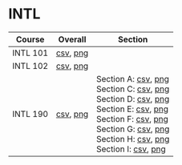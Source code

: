 # INTL

| Course | Overall | Section |
| ------ | ------- | ------- |
| INTL 101 | [csv](https://github.com/UCSD-Historical-Enrollment-Data/2024Winter/blob/main/overall/INTL%20101.csv), [png](https://raw.githubusercontent.com/UCSD-Historical-Enrollment-Data/2024Winter/main/plot_overall/INTL%20101.png) |  |
| INTL 102 | [csv](https://github.com/UCSD-Historical-Enrollment-Data/2024Winter/blob/main/overall/INTL%20102.csv), [png](https://raw.githubusercontent.com/UCSD-Historical-Enrollment-Data/2024Winter/main/plot_overall/INTL%20102.png) |  |
| INTL 190 | [csv](https://github.com/UCSD-Historical-Enrollment-Data/2024Winter/blob/main/overall/INTL%20190.csv), [png](https://raw.githubusercontent.com/UCSD-Historical-Enrollment-Data/2024Winter/main/plot_overall/INTL%20190.png) | Section A: [csv](https://github.com/UCSD-Historical-Enrollment-Data/2024Winter/blob/main/section/INTL%20190_A.csv), [png](https://raw.githubusercontent.com/UCSD-Historical-Enrollment-Data/2024Winter/main/plot_section/INTL%20190_A.png)<br>Section C: [csv](https://github.com/UCSD-Historical-Enrollment-Data/2024Winter/blob/main/section/INTL%20190_C.csv), [png](https://raw.githubusercontent.com/UCSD-Historical-Enrollment-Data/2024Winter/main/plot_section/INTL%20190_C.png)<br>Section D: [csv](https://github.com/UCSD-Historical-Enrollment-Data/2024Winter/blob/main/section/INTL%20190_D.csv), [png](https://raw.githubusercontent.com/UCSD-Historical-Enrollment-Data/2024Winter/main/plot_section/INTL%20190_D.png)<br>Section E: [csv](https://github.com/UCSD-Historical-Enrollment-Data/2024Winter/blob/main/section/INTL%20190_E.csv), [png](https://raw.githubusercontent.com/UCSD-Historical-Enrollment-Data/2024Winter/main/plot_section/INTL%20190_E.png)<br>Section F: [csv](https://github.com/UCSD-Historical-Enrollment-Data/2024Winter/blob/main/section/INTL%20190_F.csv), [png](https://raw.githubusercontent.com/UCSD-Historical-Enrollment-Data/2024Winter/main/plot_section/INTL%20190_F.png)<br>Section G: [csv](https://github.com/UCSD-Historical-Enrollment-Data/2024Winter/blob/main/section/INTL%20190_G.csv), [png](https://raw.githubusercontent.com/UCSD-Historical-Enrollment-Data/2024Winter/main/plot_section/INTL%20190_G.png)<br>Section H: [csv](https://github.com/UCSD-Historical-Enrollment-Data/2024Winter/blob/main/section/INTL%20190_H.csv), [png](https://raw.githubusercontent.com/UCSD-Historical-Enrollment-Data/2024Winter/main/plot_section/INTL%20190_H.png)<br>Section I: [csv](https://github.com/UCSD-Historical-Enrollment-Data/2024Winter/blob/main/section/INTL%20190_I.csv), [png](https://raw.githubusercontent.com/UCSD-Historical-Enrollment-Data/2024Winter/main/plot_section/INTL%20190_I.png) |
